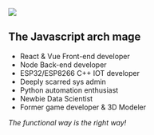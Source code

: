 <a href="https://www.linkedin.com/in/akiosdev/" target="_blank"><img src="https://img.shields.io/badge/LinkedIn-0077B5?style=for-the-badge&logo=linkedin&logoColor=white" />
</a>



## The Javascript arch mage



- React & Vue Front-end developer
- Node Back-end developer
- ESP32/ESP8266 C++ IOT developer
- Deeply scarred sys admin
- Python automation enthusiast 
- Newbie Data Scientist 
- Former game developer & 3D Modeler

*The functional way is the right way!*

<!--
**akiosTerr/akiosTerr** is a ✨ _special_ ✨ repository because its `README.md` (this file) appears on your GitHub profile.

Here are some ideas to get you started:

- 🔭 I’m currently working on ...
- 🌱 I’m currently learning ...
- 👯 I’m looking to collaborate on ...
- 🤔 I’m looking for help with ...
- 💬 Ask me about ...
- 📫 How to reach me: ...
- 😄 Pronouns: ...
- ⚡ Fun fact: ...
-->
